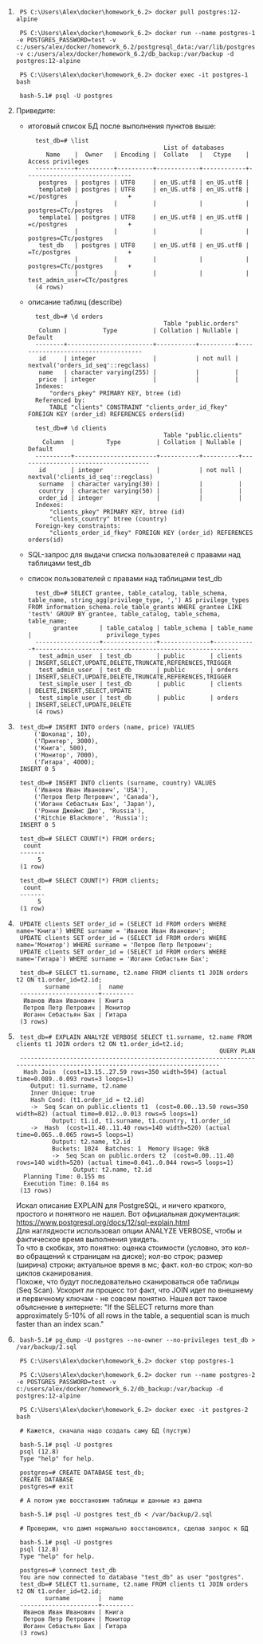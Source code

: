 1.
        PS C:\Users\Alex\docker\homework_6.2> docker pull postgres:12-alpine
        
        PS C:\Users\Alex\docker\homework_6.2> docker run --name postgres-1 -e POSTGRES_PASSWORD=test -v c:/users/alex/docker/homework_6.2/postgresql_data:/var/lib/postgresql/data -v c:/users/alex/docker/homework_6.2/db_backup:/var/backup -d postgres:12-alpine
        
        PS C:\Users\Alex\docker\homework_6.2> docker exec -it postgres-1 bash
        
        bash-5.1# psql -U postgres

2. Приведите:

    - итоговый список БД после выполнения пунктов выше:
    
            test_db=# \list
                                                List of databases
               Name    |  Owner   | Encoding |  Collate   |   Ctype    |      Access privileges
            -----------+----------+----------+------------+------------+------------------------------
             postgres  | postgres | UTF8     | en_US.utf8 | en_US.utf8 |
             template0 | postgres | UTF8     | en_US.utf8 | en_US.utf8 | =c/postgres                 +
                       |          |          |            |            | postgres=CTc/postgres
             template1 | postgres | UTF8     | en_US.utf8 | en_US.utf8 | =c/postgres                 +
                       |          |          |            |            | postgres=CTc/postgres
             test_db   | postgres | UTF8     | en_US.utf8 | en_US.utf8 | =Tc/postgres                +
                       |          |          |            |            | postgres=CTc/postgres       +
                       |          |          |            |            | test_admin_user=CTc/postgres
            (4 rows)

    - описание таблиц (describe)

            test_db=# \d orders
                                                Table "public.orders"
             Column |          Type          | Collation | Nullable |              Default
            --------+------------------------+-----------+----------+------------------------------------
             id     | integer                |           | not null | nextval('orders_id_seq'::regclass)
             name   | character varying(255) |           |          |
             price  | integer                |           |          |
            Indexes:
                "orders_pkey" PRIMARY KEY, btree (id)
            Referenced by:
                TABLE "clients" CONSTRAINT "clients_order_id_fkey" FOREIGN KEY (order_id) REFERENCES orders(id)

            test_db=# \d clients
                                                Table "public.clients"
              Column  |         Type          | Collation | Nullable |               Default
            ----------+-----------------------+-----------+----------+-------------------------------------
             id       | integer               |           | not null | nextval('clients_id_seq'::regclass)
             surname  | character varying(30) |           |          |
             country  | character varying(50) |           |          |
             order_id | integer               |           |          |
            Indexes:
                "clients_pkey" PRIMARY KEY, btree (id)
                "clients_country" btree (country)
            Foreign-key constraints:
                "clients_order_id_fkey" FOREIGN KEY (order_id) REFERENCES orders(id)
    
    - SQL-запрос для выдачи списка пользователей с правами над таблицами test_db
    - список пользователей с правами над таблицами test_db

            test_db=# SELECT grantee, table_catalog, table_schema, table_name, string_agg(privilege_type, ',') AS privilege_types FROM information_schema.role_table_grants WHERE grantee LIKE 'test%' GROUP BY grantee, table_catalog, table_schema, table_name;
                 grantee      | table_catalog | table_schema | table_name |                     privilege_types
            ------------------+---------------+--------------+------------+---------------------------------------------------------
             test_admin_user  | test_db       | public       | clients    | INSERT,SELECT,UPDATE,DELETE,TRUNCATE,REFERENCES,TRIGGER
             test_admin_user  | test_db       | public       | orders     | INSERT,SELECT,UPDATE,DELETE,TRUNCATE,REFERENCES,TRIGGER
             test_simple_user | test_db       | public       | clients    | DELETE,INSERT,SELECT,UPDATE
             test_simple_user | test_db       | public       | orders     | INSERT,SELECT,UPDATE,DELETE
            (4 rows)

3.
        test_db=# INSERT INTO orders (name, price) VALUES
            ('Шоколад', 10),
            ('Принтер', 3000),
            ('Книга', 500),
            ('Монитор', 7000),
            ('Гитара', 4000);
        INSERT 0 5 
        
        test_db=# INSERT INTO clients (surname, country) VALUES
            ('Иванов Иван Иванович', 'USA'),
            ('Петров Петр Петрович', 'Canada'),
            ('Иоганн Себастьян Бах', 'Japan'),
            ('Ронни Джеймс Дио', 'Russia'),
            ('Ritchie Blackmore', 'Russia');
        INSERT 0 5  
        
        test_db=# SELECT COUNT(*) FROM orders;
         count
        -------
             5
        (1 row)
        
        test_db=# SELECT COUNT(*) FROM clients;
         count
        -------
             5
        (1 row)

4.
        UPDATE clients SET order_id = (SELECT id FROM orders WHERE name='Книга') WHERE surname = 'Иванов Иван Иванович';
        UPDATE clients SET order_id = (SELECT id FROM orders WHERE name='Монитор') WHERE surname = 'Петров Петр Петрович';
        UPDATE clients SET order_id = (SELECT id FROM orders WHERE name='Гитара') WHERE surname = 'Иоганн Себастьян Бах';
        
        test_db=# SELECT t1.surname, t2.name FROM clients t1 JOIN orders t2 ON t1.order_id=t2.id;
               surname        |  name
        ----------------------+---------
         Иванов Иван Иванович | Книга
         Петров Петр Петрович | Монитор
         Иоганн Себастьян Бах | Гитара
        (3 rows)

5.
        test_db=# EXPLAIN ANALYZE VERBOSE SELECT t1.surname, t2.name FROM clients t1 JOIN orders t2 ON t1.order_id=t2.id;
                                                                QUERY PLAN
        ---------------------------------------------------------------------------------------------------------------------------
         Hash Join  (cost=13.15..27.59 rows=350 width=594) (actual time=0.089..0.093 rows=3 loops=1)
           Output: t1.surname, t2.name
           Inner Unique: true
           Hash Cond: (t1.order_id = t2.id)
           ->  Seq Scan on public.clients t1  (cost=0.00..13.50 rows=350 width=82) (actual time=0.012..0.013 rows=5 loops=1)
                 Output: t1.id, t1.surname, t1.country, t1.order_id
           ->  Hash  (cost=11.40..11.40 rows=140 width=520) (actual time=0.065..0.065 rows=5 loops=1)
                 Output: t2.name, t2.id
                 Buckets: 1024  Batches: 1  Memory Usage: 9kB
                 ->  Seq Scan on public.orders t2  (cost=0.00..11.40 rows=140 width=520) (actual time=0.041..0.044 rows=5 loops=1)
                       Output: t2.name, t2.id
         Planning Time: 0.155 ms
         Execution Time: 0.164 ms
        (13 rows)

    Искал описание EXPLAIN для PostgreSQL, и ничего краткого, простого и понятного не нашел. Вот официальная документация: https://www.postgresql.org/docs/12/sql-explain.html  
    Для наглядности использовал опции ANALYZE VERBOSE, чтобы и фактическое время выполнения увидеть.  
    То что в скобках, это понятно: оценка стоимости (условно, это кол-во обращений к страницам на диске); кол-во строк; размер (ширина) строки; актуальное время в мс; факт. кол-во строк; кол-во циклов сканирования.  
    Похоже, что будут последовательно сканироваться обе таблицы (Seq Scan). Ускорит ли процесс тот факт, что JOIN идет по внешнему и первичному ключам - не совсем понятно. Нашел вот такое объяснение в интернете: "If the SELECT returns more than approximately 5-10% of all rows in the table, a sequential scan is much faster than an index scan."

6.
        bash-5.1# pg_dump -U postgres --no-owner --no-privileges test_db > /var/backup/2.sql
        
        PS C:\Users\Alex\docker\homework_6.2> docker stop postgres-1
        
        PS C:\Users\Alex\docker\homework_6.2> docker run --name postgres-2 -e POSTGRES_PASSWORD=test -v c:/users/alex/docker/homework_6.2/db_backup:/var/backup -d postgres:12-alpine
        
        PS C:\Users\Alex\docker\homework_6.2> docker exec -it postgres-2 bash
           
        # Кажется, сначала надо создать саму БД (пустую)
        
        bash-5.1# psql -U postgres
        psql (12.8)
        Type "help" for help.
        
        postgres=# CREATE DATABASE test_db;
        CREATE DATABASE
        postgres=# exit

        # А потом уже восстановим таблицы и данные из дампа
        
        bash-5.1# psql -U postgres test_db < /var/backup/2.sql
        
        # Проверим, что дамп нормально восстановился, сделав запрос к БД

        bash-5.1# psql -U postgres
        psql (12.8)
        Type "help" for help.
        
        postgres=# \connect test_db
        You are now connected to database "test_db" as user "postgres".
        test_db=# SELECT t1.surname, t2.name FROM clients t1 JOIN orders t2 ON t1.order_id=t2.id;
               surname        |  name
        ----------------------+---------
         Иванов Иван Иванович | Книга
         Петров Петр Петрович | Монитор
         Иоганн Себастьян Бах | Гитара
        (3 rows)

